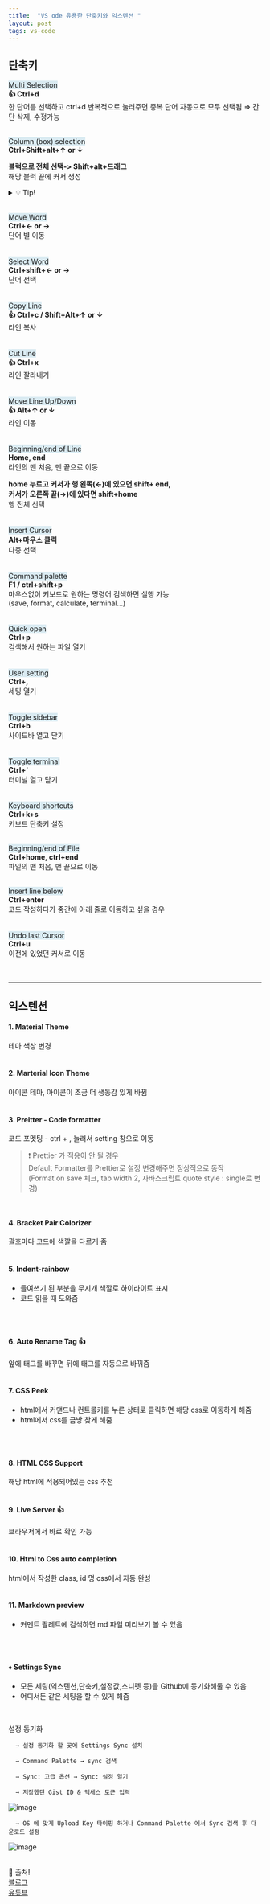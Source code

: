 ```yaml
---
title:  "VS ode 유용한 단축키와 익스텐션 "
layout: post
tags: vs-code
---
```


## 단축키
<span style="background:#daebf2;"> Multi Selection </span> <br>
**👍 Ctrl+d**<br>
한 단어를 선택하고 ctrl+d 반복적으로 눌러주면 중복 단어 자동으로 모두 선택됨 ⇒ 간단 삭제, 수정가능
<br>
<br>

<span style="background:#daebf2;"> Column (box) selection </span> <br>
**Ctrl+Shift+alt+↑ or ↓**<br>

**블럭으로 전체 선택-> Shift+alt+드래그** <br>
해당 블럭 끝에 커서 생성









<details>
<summary>💡 Tip!</summary>
<div markdown="2">
블럭 끝에 커서 생성한 다음에 "Ctrl + ← or → 단어 별 이동,<br>
Ctrl + shift + ← or → 단어 선택" 하면 편함<br>
</div>
</details>
<br>

<span style="background:#daebf2;"> Move Word </span><br>
**Ctrl+← or →**<br>
단어 별 이동<br>
<br>
<br>
<span style="background:#daebf2;"> Select Word</span><br>
**Ctrl+shift+← or →**<br>
단어 선택<br>
<br>
<br>
<span style="background:#daebf2;"> Copy Line </span><br>
**👍 Ctrl+c / Shift+Alt+↑ or ↓**<br>
라인 복사<br>
<br>
<br>
<span style="background:#daebf2;"> Cut Line </span><br>
**👍 Ctrl+x**<br>
라인 잘라내기<br>
<br>
<br>
<span style="background:#daebf2;"> Move Line Up/Down </span><br>
**👍 Alt+↑ or ↓**<br>
라인 이동<br>
<br>
<br>
<span style="background:#daebf2;"> Beginning/end of Line </span><br>
**Home, end**<br>
라인의 맨 처음, 맨 끝으로 이동<br>

**home 누르고 커서가 행 왼쪽(←)에 있으면 shift+ end,<br>
 커서가 오른쪽 끝(→)에 있다면 shift+home**<br>
행 전체 선택<br>
<br>
<br>
<span style="background:#daebf2;"> Insert Cursor </span><br>
**Alt+마우스 클릭**<br>
다중 선택<br>
<br>
<br>
<span style="background:#daebf2;"> Command palette </span><br>
**F1 / ctrl+shift+p**<br>
마우스없이 키보드로 원하는 명령어 검색하면 실행 가능<br>
(save, format, calculate, terminal...)<br>
<br>
<br>
<span style="background:#daebf2;"> Quick open </span><br>
**Ctrl+p**<br>
검색해서 원하는 파일 열기<br>
<br>
<br>
<span style="background:#daebf2;"> User setting </span><br>
**Ctrl+,**<br>
세팅 열기<br>
<br>
<br>
<span style="background:#daebf2;"> Toggle sidebar </span><br>
**Ctrl+b**<br>
사이드바 열고 닫기<br>
<br>
<br>
<span style="background:#daebf2;"> Toggle terminal </span><br>
**Ctrl+'**<br>
터미널 열고 닫기<br>
<br>
<br>
<span style="background:#daebf2;"> Keyboard shortcuts </span><br>
**Ctrl+k+s**<br>
키보드 단축키 설정
<br>
<br>

<span style="background:#daebf2;"> Beginning/end of File </span><br>
**Ctrl+home, ctrl+end**<br>
파일의 맨 처음, 맨 끝으로 이동
<br>
<br>

<span style="background:#daebf2;"> Insert line below </span><br>
**Ctrl+enter**<br>
코드 작성하다가 중간에 아래 줄로 이동하고 싶을 경우<br>
<br>
<br>
<span style="background:#daebf2;"> Undo last Cursor </span><br>
**Ctrl+u**<br>
이전에 있었던 커서로 이동<br>
<br>
<br>

-----
## 익스텐션
#### 1. Material Theme
테마 색상 변경
<br>
<br>

#### 2. Marterial Icon Theme
아이콘 테마, 아이콘이 조금 더 생동감 있게 바뀜
<br>
<br>

#### 3. Preitter - Code formatter
코드 포멧팅 - ctrl + , 눌러서 setting 창으로 이동<br>
>❗ Prettier 가 적용이 안 될 경우<br> 
>Default Formatter를 Prettier로 설정 변경해주면 정상적으로 동작<br>
>(Format on save 체크, tab width 2, 자바스크립트 quote style : single로 변경)

<br>

#### 4. Bracket Pair Colorizer
괄호마다 코드에 색깔을 다르게 줌
<br>
<br>

#### 5. Indent-rainbow 
- 들여쓰기 된 부분을 무지개 색깔로 하이라이트 표시 
- 코드 읽을 때 도와줌
<br>
<br>

#### 6. Auto Rename Tag 👍
앞에 태그를 바꾸면 뒤에 태그를 자동으로 바꿔줌
<br>
<br>

#### 7. CSS Peek 
- html에서 커맨드나 컨트롤키를 누른 상태로 클릭하면 해당 css로 이동하게 해줌
- html에서 css를 금방 찾게 해줌 
<br>
<br>

#### 8. HTML CSS Support
해당 html에 적용되어있는 css 추천
<br>
<br>

#### 9. Live Server 👍
브라우저에서 바로 확인 가능
<br>
<br>

#### 10. Html to Css auto completion 
html에서 작성한 class, id 명 css에서 자동 완성
<br>
<br>

#### 11. Markdown preview
- 커멘트 팔레트에 검색하면 md 파일 미리보기 볼 수 있음
<br>
<br>

#### ♦️ Settings Sync
- 모든 세팅(익스텐션,단축키,설정값,스니펫 등)을 Github에 동기화해둘 수 있음
- 어디서든 같은 세팅을 할 수 있게 해줌
<br>

설정 동기화
   
      → 설정 동기화 할 곳에 Settings Sync 설치
    
      → Command Palette → sync 검색
    
      → Sync: 고급 옵션 → Sync: 설정 열기 
    
      → 저장했던 Gist ID & 엑세스 토큰 입력
    

![image](https://user-images.githubusercontent.com/108778921/190126892-7c890e16-c6de-4e36-9ed8-1082e1a6b51b.png)

      → OS 에 맞게 Upload Key 타이핑 하거나 Command Palette 에서 Sync 검색 후 다운로드 설정

![image](https://user-images.githubusercontent.com/108778921/190126922-29cb225a-dd9f-49fe-9629-26a6e1d2a747.png)

<br>
👀 출처!<br>
<a href="https://cho001.tistory.com/208?category=863677"> 블로그 </a><br>
<a href="https://www.youtube.com/watch?v=bS9yTI2fC0w&list=PLv2d7VI9OotQ1F92Jp9Ce7ovHEsuRQB3Y&index=10"> 유튜브 </a>
<br>

